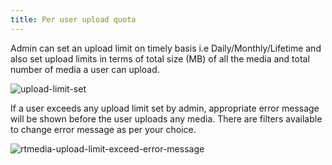 ```yaml
---
title: Per user upload quota
---
```


Admin can set an upload limit on timely basis i.e Daily/Monthly/Lifetime and also set upload limits in terms of total size (MB) of all the media and total number of media a user can upload.
[
](http://docs.rtcamp.com/wp-content/uploads/2014/08/upload-limit-meet.png)

![upload-limit-set](http://docs.rtcamp.com/wp-content/uploads/2014/08/upload-limit-set.png)



If a user exceeds any upload limit set by admin, appropriate error message will be shown before the user uploads any media. There are filters available to change error message as per your choice.

![rtmedia-upload-limit-exceed-error-message](https://d3qt5vpr7p9rgn.cloudfront.net/wp-content/uploads/2014/03/rtmedia-upload-limit-exceed-error-message-620x345.png)

[
](http://docs.rtcamp.com/wp-content/uploads/2014/08/upload-limit-meet.png)
